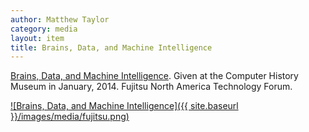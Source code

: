 ```yaml
---
author: Matthew Taylor
category: media
layout: item
title: Brains, Data, and Machine Intelligence
---
```


<a href="http://www.youtube.com/watch?v=cz-3WDdqbj0" rel="prettyPhoto" title="Brains, Data, and Machine Intelligence">Brains, Data, and Machine Intelligence</a>.
Given at the Computer History Museum in January, 2014. Fujitsu North America Technology Forum.

[![Brains, Data, and Machine Intelligence]({{ site.baseurl }}/images/media/fujitsu.png)](http://www.youtube.com/watch?v=cz-3WDdqbj0)
